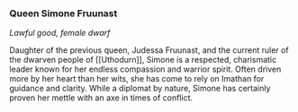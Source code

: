 ### Queen Simone Fruunast

_Lawful good, female dwarf_

Daughter of the previous queen, Judessa Fruunast, and the current ruler of the dwarven people of [[Uthodurn]], Simone is a respected, charismatic leader known for her endless compassion and warrior spirit. Often driven more by her heart than her wits, she has come to rely on Imathan for guidance and clarity. While a diplomat by nature, Simone has certainly proven her mettle with an axe in times of conflict.